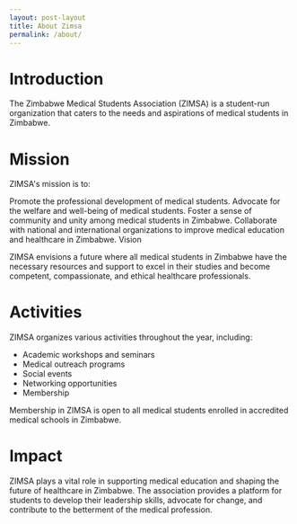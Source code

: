 ```yaml
---
layout: post-layout
title: About Zimsa
permalink: /about/
---
```


# Introduction

The Zimbabwe Medical Students Association (ZIMSA) is a student-run organization that caters to the needs and aspirations of medical students in Zimbabwe.

# Mission

ZIMSA's mission is to:

Promote the professional development of medical students.
Advocate for the welfare and well-being of medical students.
Foster a sense of community and unity among medical students in Zimbabwe.
Collaborate with national and international organizations to improve medical education and healthcare in Zimbabwe.
Vision

ZIMSA envisions a future where all medical students in Zimbabwe have the necessary resources and support to excel in their studies and become competent, compassionate, and ethical healthcare professionals.

# Activities

ZIMSA organizes various activities throughout the year, including:

 - Academic workshops and seminars
 - Medical outreach programs
 - Social events
 - Networking opportunities
 - Membership

Membership in ZIMSA is open to all medical students enrolled in accredited medical schools in Zimbabwe.

# Impact

ZIMSA plays a vital role in supporting medical education and shaping the future of healthcare in Zimbabwe. The association provides a platform for students to develop their leadership skills, advocate for change, and contribute to the betterment of the medical profession.